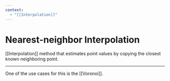 ```yaml
---
context:
  - "[[Interpolation]]"
---
```


# Nearest-neighbor Interpolation

[[Interpolation]] method that estimates point values by copying the closest known neighboring point.

---

One of the use cases for this is the [[Voronoi]].
